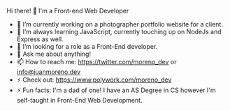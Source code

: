 Hi there! 👋
I'm a Front-end Web Developer

- 🔭 I’m currently working on a photographer portfolio website for a client.
- 🌱 I’m always learning JavaScript, currently touching up on NodeJs and Express as well.
- 👯 I’m looking for a role as a Front-End developer.
- 💬 Ask me about anything!
- 📫 How to reach me: https://twitter.com/moreno_dev or info@juanmoreno.dev
- ⚡ Check out: https://www.polywork.com/moreno_dev
- ⚡ Fun facts: I'm a dad of one! I have an AS Degree in CS however I'm self-taught in Front-End Web Development.

